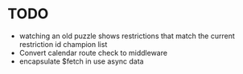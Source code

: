 # TODO

- watching an old puzzle shows restrictions that match the current restriction id champion list
- Convert calendar route check to middleware
- encapsulate $fetch in use async data
